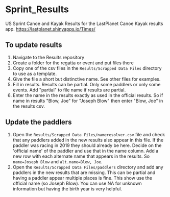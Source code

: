 # Sprint_Results

US Sprint Canoe and Kayak Results for the LastPlanet Canoe Kayak results app.  https://lastplanet.shinyapps.io/Times/

## To update results

1. Navigate to the Results repository
2. Create a folder for the regatta or event and put files there
3. Copy one of the csv files in the `Results/Scrapped Data Files` directory to use as a template.
4. Give the file a short but distinctive name. See other files for examples.
5. Fill in results. Results can be partial. Only some paddlers or only some events. Add "partial" to file name if results are partial.
6. Enter the name in the results exactly as used in the official results. So if name in results "Blow, Joe" for "Joseph Blow" then enter "Blow, Joe" in the results csv.

## Update the paddlers

1. Open the `Results/Scrapped Data Files/nameresolver.csv` file and check that any paddlers added in the new results also appear in this file. If the paddler was racing in 2019 they should already be here. Decide on the 'official name' of the paddler and use that in the name column. Add a new row with each alternate name that appears in the results. So `name=Joseph Blow` and `alt.name=Blow, Joe`.
2. Open the `Results/Scrapped Data Files/paddlers` directory and add any paddlers in the new results that are missing. This can be partial and having a paddler appear multiple places is fine. This show use the official name (so Joseph Blow). You can use NA for unknown information but having the birth year is very helpful.
 
 
